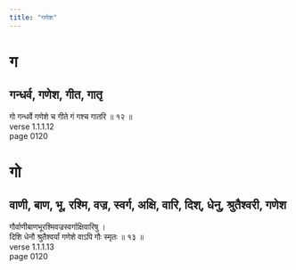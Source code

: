 ```yaml
---
title: "गणेश"
---
```


# ग
## गन्धर्व, गणेश, गीत, गातृ
गो गन्धर्वे गणेशे च गीते गं गश्च गातरि ॥ १२ ॥<BR>verse 1.1.1.12<BR>page 0120

# गो
## वाणी, बाण, भू, रश्मि, वज्र, स्वर्ग, अक्षि, वारि, दिश्, धेनु, श्रुतैश्वरी, गणेश
गौर्वाणीबाणभूरश्मिवज्रस्वर्गाक्षिवारिषु ।<BR>दिशि धेनौ श्रुतैश्वर्यां गणेशे वाऽपि गौः स्मृतः ॥ १३ ॥<BR>verse 1.1.1.13<BR>page 0120

